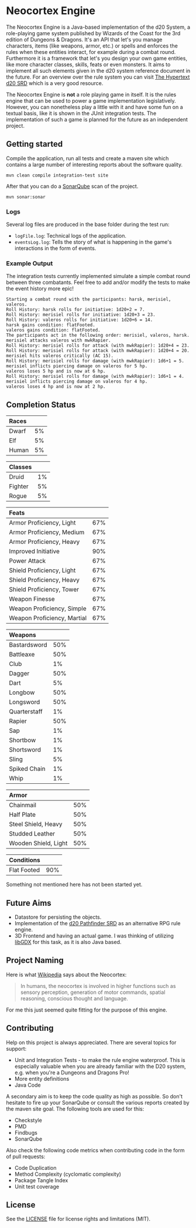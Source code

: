 # Neocortex Engine

The Neocortex Engine is a Java-based implementation of the d20 System, a role-playing game system published by Wizards of the Coast for the 3rd edition of Dungeons & Dragons.
It's an API that let's you manage characters, items (like weapons, armor, etc.) or spells and enforces the rules when these entities interact, for example during a combat round.
Furthermore it is a framework that let's you design your own game entities, like more character classes, skills, feats or even monsters.
It aims to implement all such elements given in the d20 system reference document in the future. For an overview over the rule system you can visit [The Hypertext d20 SRD](http://www.d20srd.org/) which is a very good resource.

The Neocortex Engine is **not** a role playing game in itself. It is the rules engine that can be used to power a game implementation legislatively. However, you can nonetheless play a little with it and have some fun on a textual basis, like it is shown in the JUnit integration tests. The implementation of such a game is planned for the future as an independent project.

## Getting started

Compile the application, run all tests and create a maven site which contains a large number of interesting reports about the software quality.

```
mvn clean compile integration-test site
```

After that you can do a [SonarQube](http://www.sonarqube.org/) scan of the project.

```
mvn sonar:sonar
```

### Logs

Several log files are produced in the base folder during the test run:

 * ```logFile.log```: Technical logs of the application.
 * ```eventsLog.log```: Tells the story of what is happening in the game's interactions in the form of events.

### Example Output

The integration tests currently implemented simulate a simple combat round between three combatants. Feel free to add and/or modify the tests to make the event history more epic!

```
Starting a combat round with the participants: harsk, merisiel, valeros.
Roll History: harsk rolls for initiative: 1d20+2 = 7.
Roll History: merisiel rolls for initiative: 1d20+3 = 23.
Roll History: valeros rolls for initiative: 1d20+6 = 14.
harsk gains condition: flatFooted.
valeros gains condition: flatFooted.
The participants act in the following order: merisiel, valeros, harsk.
merisiel attacks valeros with mwkRapier.
Roll History: merisiel rolls for attack (with mwkRapier): 1d20+4 = 23.
Roll History: merisiel rolls for attack (with mwkRapier): 1d20+4 = 20.
merisiel hits valeros critically (AC 15).
Roll History: merisiel rolls for damage (with mwkRapier): 1d6+1 = 5.
merisiel inflicts piercing damage on valeros for 5 hp.
valeros loses 5 hp and is now at 6 hp.
Roll History: merisiel rolls for damage (with mwkRapier): 1d6+1 = 4.
merisiel inflicts piercing damage on valeros for 4 hp.
valeros loses 4 hp and is now at 2 hp.
```

## Completion Status

|Races|    |
|:----|----|
|Dwarf| 5% |
|Elf  | 5% |
|Human| 5% |

|Classes|    |
|:------|----|
|Druid  | 1% |
|Fighter| 5% |
|Rogue  | 5% |

|Feats                      |     |
|:--------------------------|-----|
|Armor Proficiency, Light   | 67% |
|Armor Proficiency, Medium  | 67% |
|Armor Proficiency, Heavy   | 67% |
|Improved Initiative        | 90% |
|Power Attack               | 67% |
|Shield Proficiency, Light  | 67% |
|Shield Proficiency, Heavy  | 67% |
|Shield Proficiency, Tower  | 67% |
|Weapon Finesse             | 67% |
|Weapon Proficiency, Simple | 67% |
|Weapon Proficiency, Martial| 67% |

|Weapons      |     |
|:------------|-----|
|Bastardsword | 50% |
|Battleaxe    | 50% |
|Club         |  1% |
|Dagger       | 50% |
|Dart         |  5% |
|Longbow      | 50% |
|Longsword    | 50% |
|Quarterstaff |  1% |
|Rapier       | 50% |
|Sap          |  1% |
|Shortbow     |  1% |
|Shortsword   |  1% |
|Sling        |  5% |
|Spiked Chain |  1% |
|Whip         |  1% |

|Armor                |     |
|:--------------------|-----|
|Chainmail            | 50% |
|Half Plate           | 50% |
|Steel Shield, Heavy  | 50% |
|Studded Leather      | 50% |
|Wooden Shield, Light | 50% |


|Conditions  |     |
|:-----------|-----|
|Flat Footed | 90% |


Something not mentioned here has not been started yet.

## Future Aims

* Datastore for persisting the objects.
* Implementation of the [d20 Pathfinder SRD](http://www.d20pfsrd.com/) as an alternative RPG rule engine.
* 3D Frontend and having an actual game. I was thinking of utilizing [libGDX](http://libgdx.badlogicgames.com/) for this task, as it is also Java based.

## Project Naming

Here is what [Wikipedia](https://en.wikipedia.org/wiki/Neocortex) says about the Neocortex:
> In humans, the neocortex is involved in higher functions such as sensory perception, generation of motor commands, spatial reasoning, conscious thought and language.

For me this just seemed quite fitting for the purpose of this engine.

## Contributing

Help on this project is always appreciated. There are several topics for support:

 * Unit and Integration Tests - to make the rule engine waterproof. This is especially valuable when you are already familiar with the D20 system, e.g. when you're a Dungeons and Dragons Pro!
 * More entity definitions
 * Java Code

A secondary aim is to keep the code quality as high as possible. So don't hesitate to fire up your SonarQube or consult the various reports created by the maven site goal. The following tools are used for this:

 * Checkstyle
 * PMD
 * Findbugs
 * SonarQube

Also check the following code metrics when contributing code in the form of pull requests:

 * Code Duplication
 * Method Complexity (cyclomatic complexity)
 * Package Tangle Index
 * Unit test coverage

## License

See the [LICENSE](LICENSE) file for license rights and limitations (MIT).
